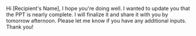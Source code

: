 Hi [Recipient's Name], I hope you're doing well. I wanted to update you that the PPT is nearly complete. I will finalize it and share it with you by tomorrow afternoon. Please let me know if you have any additional inputs. Thank you!
